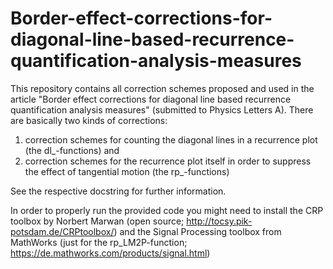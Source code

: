 # Border-effect-corrections-for-diagonal-line-based-recurrence-quantification-analysis-measures
This repository contains all correction schemes proposed and used in the article "Border effect corrections for diagonal line based
recurrence quantification analysis measures" (submitted to Physics Letters A). There are basically two kinds of corrections: 
1) correction schemes for counting the diagonal lines in a recurrence plot (the dl_-functions) and 
2) correction schemes for the recurrence plot itself in order to suppress the effect of tangential motion (the rp_-functions)

See the respective docstring for further information.

In order to properly run the provided code you might need to install the CRP toolbox by
Norbert Marwan (open source; http://tocsy.pik-potsdam.de/CRPtoolbox/) and the Signal
Processing toolbox from MathWorks (just for the rp_LM2P-function; https://de.mathworks.com/products/signal.html)

